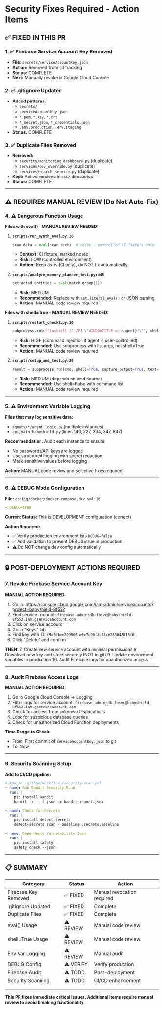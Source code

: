 # Security Fixes Required - Action Items

## ✅ FIXED IN THIS PR

### 1. ✅ Firebase Service Account Key Removed
- **File:** `secrets/serviceAccountKey.json`
- **Action:** Removed from git tracking
- **Status:** COMPLETE
- **Next:** Manually revoke in Google Cloud Console

### 2. ✅ .gitignore Updated
- **Added patterns:**
  - `secrets/`
  - `serviceAccountKey.json`
  - `*.pem`, `*.key`, `*.crt`
  - `*_secret.json`, `*_credentials.json`
  - `.env.production`, `.env.staging`
- **Status:** COMPLETE

### 3. ✅ Duplicate Files Removed
- **Removed:**
  - `security/monitoring_dashboard.py` (duplicate)
  - `services/dev_override.py` (duplicate)
  - `services/search_service.py` (duplicate)
- **Kept:** Active versions in `api/` directories
- **Status:** COMPLETE

---

## ⚠️ REQUIRES MANUAL REVIEW (Do Not Auto-Fix)

### 4. ⚠️ Dangerous Function Usage

**Files with eval() - MANUAL REVIEW NEEDED:**

1. **`scripts/run_synth_eval.py:20`**
   ```python
   scan_data = eval(scan_text)  # nosec - controlled CI fixture only
   ```
   - **Context:** CI fixture, marked nosec
   - **Risk:** LOW (controlled environment)
   - **Action:** Keep as-is (CI only), do NOT fix automatically

2. **`scripts/analyze_memory_planner_test.py:445`**
   ```python
   extracted_entities = eval(match.group(1))
   ```
   - **Risk:** MEDIUM
   - **Recommended:** Replace with `ast.literal_eval()` or JSON parsing
   - **Action:** MANUAL code review required

**Files with shell=True - MANUAL REVIEW NEEDED:**

1. **`scripts/restart_check2.py:10`**
   ```python
   subprocess.run(f"taskkill /F /FI \"WINDOWTITLE eq {agent}*\"", shell=True, ...)
   ```
   - **Risk:** HIGH (command injection if agent is user-controlled)
   - **Recommended:** Use subprocess with list args, not shell=True
   - **Action:** MANUAL code review required

2. **`scripts/setup_and_test.py:20`**
   ```python
   result = subprocess.run(cmd, shell=True, capture_output=True, text=True)
   ```
   - **Risk:** MEDIUM (depends on cmd source)
   - **Recommended:** Use shell=False with command list
   - **Action:** MANUAL code review required

---

### 5. ⚠️ Environment Variable Logging

**Files that may log sensitive data:**
- `agents/*/agent_logic.py` (multiple instances)
- `api/main_babyshield.py` (lines 140, 227, 334, 347, 847)

**Recommendation:** Audit each instance to ensure:
- No passwords/API keys are logged
- Use structured logging with secret redaction
- Mask sensitive values before logging

**Action:** MANUAL code review and selective fixes required

---

### 6. ⚠️ DEBUG Mode Configuration

**File:** `config/docker/docker-compose.dev.yml:16`
```yaml
- DEBUG=true
```

**Current Status:** This is DEVELOPMENT configuration (correct)

**Action Required:**
- ✅ Verify production environment has `DEBUG=false`
- ✅ Add validation to prevent DEBUG=true in production
- ⚠️ Do NOT change dev config automatically

---

## 🔒 POST-DEPLOYMENT ACTIONS REQUIRED

### 7. Revoke Firebase Service Account Key

**MANUAL ACTION REQUIRED:**

1. Go to: https://console.cloud.google.com/iam-admin/serviceaccounts?project=babyshield-8f552
2. Find service account: `firebase-adminsdk-fbsvc@babyshield-8f552.iam.gserviceaccount.com`
3. Click on service account
4. Go to "Keys" tab
5. Find key with ID: `f9d6fbee209506ae0c7d96f3c93ce233048013f6`
6. Click "Delete" and confirm

**THEN:**
7. Create new service account with minimal permissions
8. Download new key and store securely (NOT in git)
9. Update environment variables in production
10. Audit Firebase logs for unauthorized access

---

### 8. Audit Firebase Access Logs

**MANUAL ACTION REQUIRED:**

1. Go to Google Cloud Console → Logging
2. Filter logs for service account: `firebase-adminsdk-fbsvc@babyshield-8f552.iam.gserviceaccount.com`
3. Check for access from unknown IPs/locations
4. Look for suspicious database queries
5. Check for unauthorized Cloud Function deployments

**Time Range to Check:**
- From: First commit of `serviceAccountKey.json` to git
- To: Now

---

### 9. Security Scanning Setup

**Add to CI/CD pipeline:**

```yaml
# Add to .github/workflows/security-scan.yml
- name: Run Bandit Security Scan
  run: |
    pip install bandit
    bandit -r . -f json -o bandit-report.json
    
- name: Check for Secrets
  run: |
    pip install detect-secrets
    detect-secrets scan --baseline .secrets.baseline
    
- name: Dependency Vulnerability Scan
  run: |
    pip install safety
    safety check --json
```

---

## 📋 SUMMARY

Category | Status | Action
----------|--------|--------
Firebase Key Removed | ✅ FIXED | Manual revocation required
.gitignore Updated | ✅ FIXED | Complete
Duplicate Files | ✅ FIXED | Complete
eval() Usage | ⚠️ REVIEW | Manual code review
shell=True Usage | ⚠️ REVIEW | Manual code review
Env Var Logging | ⚠️ REVIEW | Manual audit
DEBUG Config | ⚠️ VERIFY | Verify production
Firebase Audit | ⚠️ TODO | Post-deployment
Security Scanning | ⚠️ TODO | CI/CD enhancement

---

**This PR fixes immediate critical issues. Additional items require manual review to avoid breaking functionality.**

